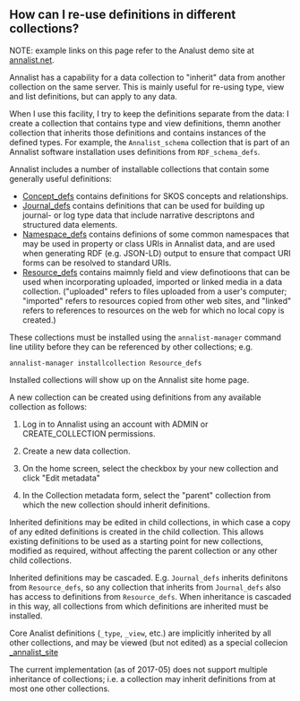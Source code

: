 ## How can I re-use definitions in different collections?

NOTE: example links on this page refer to the Analust demo site at [annalist.net](http://annalist.net/).

Annalist has a capability for a data collection to "inherit" data from another collection on the same server.  This is mainly useful for re-using type, view and list definitions, but can apply to any data.

When I use this facility, I try to keep the definitions separate from the data:  I create a collection that contains type and view definitions, themn another collection that inherits those definitions and contains instances of the defined types.  For example, the `Annalist_schema` collection that is part of an Annalist software installation uses definitions from `RDF_schema_defs`.

Annalist includes a number of installable collections that contain some generally useful definitions:

* [Concept_defs](http://demo.annalist.net/annalist/c/Concept_defs/) contains definitions for SKOS concepts and relationships.
* [Journal_defs](http://demo.annalist.net/annalist/c/Journal_defs/) contains definitions that can be used for building up journal- or log type data that include narrative descriptons and structured data elements.
* [Namespace_defs](http://demo.annalist.net/annalist/c/Namespace_defs/) contains definions of some common namespaces that may be used in property or class URIs in Annalist data, and are used when generating RDF (e.g. JSON-LD) output to ensure that compact URI forms can be resolved to standard URIs.
* [Resource_defs](http://demo.annalist.net/annalist/c/Resource_defs/) contains maimnly field and view definotioons that can be used when incorporating uploaded, imported or linked media in a data collection.  ("uploaded" refers to files uploaded from a user's computer; "imported" refers to resources copied from other web sites, and "linked" refers to references to resources on the web for which no local copy is created.)

These collections must be installed using the `annalist-manager` command line utility before they can be referenced by other collections; e.g.

    annalist-manager installcollection Resource_defs

Installed collections will show up on the Annalist site home page.

A new collection can be created using definitions from any available collection as follows:

1. Log in to Annalist using an account with ADMIN or CREATE_COLLECTION permissions.

2. Create a new data collection.

3. On the home screen, select the checkbox by your new collection and click "Edit metadata"

4. In the Collection metadata form, select the "parent" collection from which the new collection should inherit definitions.

Inherited definitions may be edited in child collections, in which case a copy of any edited definitions is created in the child collection.  This allows existing definitions to be used as a starting point for new collections, modified as required, without affecting the parent collection or any other child collections.

Inherited definitions may be cascaded. E.g. `Journal_defs` inherits definitons from `Resource_defs`, so any collection that inherits from `Journal_defs` also has access to definitions from `Resource_defs`.  When inheritance is cascaded in this way, all collections from which definitions are inherited must be installed.

Core Analist definitions (`_type`, `_view`, etc.) are implicitly inherited by all other collections, and may be viewed (but not edited) as a special collecion [_annalist_site](http://demo.annalist.net/annalist/c/_annalist_site/)

The current implementation (as of 2017-05) does not support multiple inheritance of collections; i.e. a collection may inherit definitions from at most one other collections.


